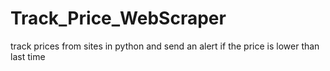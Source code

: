 # Track_Price_WebScraper
track prices from sites in python and send an alert if the price is lower than last time
